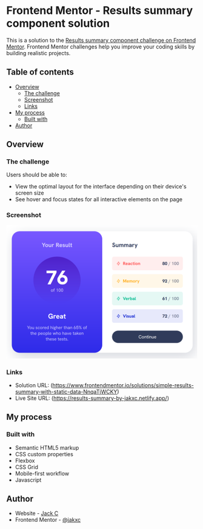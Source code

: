 # Frontend Mentor - Results summary component solution

This is a solution to the [Results summary component challenge on Frontend Mentor](https://www.frontendmentor.io/challenges/results-summary-component-CE_K6s0maV). Frontend Mentor challenges help you improve your coding skills by building realistic projects. 

## Table of contents

- [Overview](#overview)
  - [The challenge](#the-challenge)
  - [Screenshot](#screenshot)
  - [Links](#links)
- [My process](#my-process)
  - [Built with](#built-with)
- [Author](#author)


## Overview

### The challenge

Users should be able to:

- View the optimal layout for the interface depending on their device's screen size
- See hover and focus states for all interactive elements on the page

### Screenshot

![](./assets/images/results-summary-component.png)

### Links

- Solution URL: (https://www.frontendmentor.io/solutions/simple-results-summary-with-static-data-NnqaTjWCKY)
- Live Site URL: (https://results-summary-by-jakxc.netlify.app/)

## My process

### Built with

- Semantic HTML5 markup
- CSS custom properties
- Flexbox
- CSS Grid
- Mobile-first workflow
- Javascript


## Author

- Website - [Jack C](https://jakxc-portfolio.netlify.app/)
- Frontend Mentor - [@jakxc](https://www.frontendmentor.io/profile/jakxc)